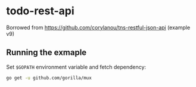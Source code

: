 # todo-rest-api

Borrowed from https://github.com/corylanou/tns-restful-json-api (example v9)

## Running the exmaple

Set `$GOPATH` environment variable and fetch dependency:
 
```sh
go get -u github.com/gorilla/mux
```

